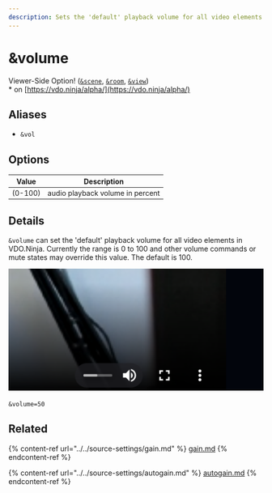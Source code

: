 ```yaml
---
description: Sets the 'default' playback volume for all video elements
---
```


# \&volume

Viewer-Side Option! ([`&scene`](../view-parameters/scene.md), [`&room`](../../general-settings/room.md), [`&view`](../view-parameters/view.md))\
\* on [https://vdo.ninja/alpha/](https://vdo.ninja/alpha/)

## Aliases

* `&vol`

## Options

| Value   | Description                      |
| ------- | -------------------------------- |
| (0-100) | audio playback volume in percent |

## Details

`&volume` can set the 'default' playback volume for all video elements in VDO.Ninja. Currently the range is 0 to 100 and other volume commands or mute states may override this value. The default is 100.

![](<../../.gitbook/assets/image (1).png>)

`&volume=50`

## Related

{% content-ref url="../../source-settings/gain.md" %}
[gain.md](../../source-settings/gain.md)
{% endcontent-ref %}

{% content-ref url="../../source-settings/autogain.md" %}
[autogain.md](../../source-settings/autogain.md)
{% endcontent-ref %}

